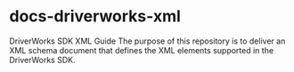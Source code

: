 # docs-driverworks-xml
 DriverWorks SDK XML Guide
The purpose of this repository is to deliver an XML schema document that defines the XML elements supported in the DriverWorks SDK.
